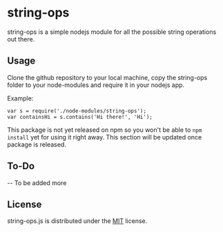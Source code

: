# string-ops

string-ops is a simple nodejs module for all the possible string operations out there.

## Usage

Clone the github repository to your local machine, copy the string-ops folder to your node-modules and require it in your nodejs app.

Example:
```
var s = require('./node-modules/string-ops');
var containsHi = s.contains('Hi there!', 'Hi');
```

This package is not yet released on npm so you won't be able to ```npm install``` yet for using it right away.
This section will be updated once package is released.

## To-Do
-- To be added more

## License

string-ops.js is distributed under the [MIT](https://github.com/azhz/string-ops/blob/master/LICENSE) license.
